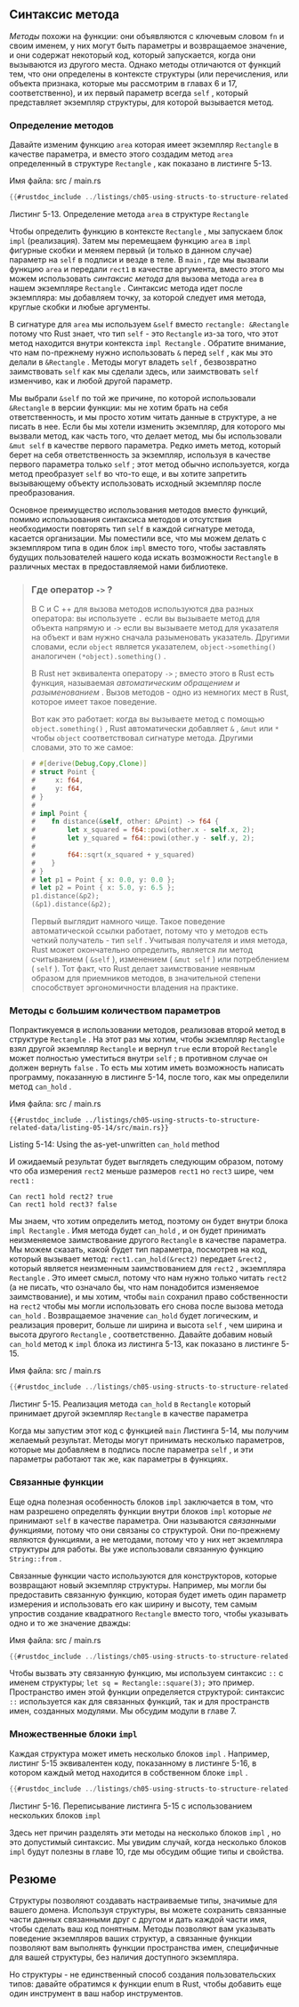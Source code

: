 ## Синтаксис метода

*Методы* похожи на функции: они объявляются с ключевым словом `fn` и своим именем, у них могут быть параметры и возвращаемое значение, и они содержат некоторый код, который запускается, когда они вызываются из другого места. Однако методы отличаются от функций тем, что они определены в контексте структуры (или перечисления, или объекта признака, которые мы рассмотрим в главах 6 и 17, соответственно), и их первый параметр всегда `self` , который представляет экземпляр структуры, для которой вызывается метод.

### Определение методов

Давайте изменим функцию `area` которая имеет экземпляр `Rectangle` в качестве параметра, и вместо этого создадим метод `area` определенный в структуре `Rectangle` , как показано в листинге 5-13.

<span class="filename">Имя файла: src / main.rs</span>

```rust
{{#rustdoc_include ../listings/ch05-using-structs-to-structure-related-data/listing-05-13/src/main.rs}}
```

<span class="caption">Листинг 5-13. Определение метода <code>area</code> в структуре <code>Rectangle</code></span>

Чтобы определить функцию в контексте `Rectangle` , мы запускаем блок `impl` (реализация). Затем мы перемещаем функцию `area` в `impl` фигурные скобки и меняем первый (и только в данном случае) параметр на `self` в подписи и везде в теле. В `main` , где мы вызвали функцию `area` и передали `rect1` в качестве аргумента, вместо этого мы можем использовать *синтаксис метода* для вызова метода `area` в нашем экземпляре `Rectangle` . Синтаксис метода идет после экземпляра: мы добавляем точку, за которой следует имя метода, круглые скобки и любые аргументы.

В сигнатуре для `area` мы используем `&self` вместо `rectangle: &Rectangle` потому что Rust знает, что тип `self` - это `Rectangle` из-за того, что этот метод находится внутри контекста `impl Rectangle` . Обратите внимание, что нам по-прежнему нужно использовать `&` перед `self` , как мы это делали в `&Rectangle` . Методы могут владеть `self` , безвозвратно заимствовать `self` как мы сделали здесь, или заимствовать `self` изменчиво, как и любой другой параметр.

Мы выбрали `&self` по той же причине, по которой использовали `&Rectangle` в версии функции: мы не хотим брать на себя ответственность, и мы просто хотим читать данные в структуре, а не писать в нее. Если бы мы хотели изменить экземпляр, для которого мы вызвали метод, как часть того, что делает метод, мы бы использовали `&mut self` в качестве первого параметра. Редко иметь метод, который берет на себя ответственность за экземпляр, используя в качестве первого параметра только `self` ; этот метод обычно используется, когда метод преобразует `self` во что-то еще, и вы хотите запретить вызывающему объекту использовать исходный экземпляр после преобразования.

Основное преимущество использования методов вместо функций, помимо использования синтаксиса методов и отсутствия необходимости повторять тип `self` в каждой сигнатуре метода, касается организации. Мы поместили все, что мы можем делать с экземпляром типа в один блок `impl` вместо того, чтобы заставлять будущих пользователей нашего кода искать возможности `Rectangle` в различных местах в предоставляемой нами библиотеке.

> ### Где оператор `->` ?
>
> В C и C ++ для вызова методов используются два разных оператора: вы используете `.` если вы вызываете метод для объекта напрямую и `->` если вы вызываете метод для указателя на объект и вам нужно сначала разыменовать указатель. Другими словами, если `object` является указателем, `object->something()` аналогичен `(*object).something()` .
>
> В Rust нет эквивалента оператору `->` ; вместо этого в Rust есть функция, называемая *автоматическим обращением и разыменованием* . Вызов методов - одно из немногих мест в Rust, которое имеет такое поведение.
>
> Вот как это работает: когда вы вызываете метод с помощью `object.something()` , Rust автоматически добавляет `&` , `&mut` или `*` чтобы `object` соответствовал сигнатуре метода. Другими словами, это то же самое:

<!-- CAN'T EXTRACT SEE BUG TODO -->

> ```rust
> # #[derive(Debug,Copy,Clone)]
> # struct Point {
> #     x: f64,
> #     y: f64,
> # }
> #
> # impl Point {
> #    fn distance(&self, other: &Point) -> f64 {
> #        let x_squared = f64::powi(other.x - self.x, 2);
> #        let y_squared = f64::powi(other.y - self.y, 2);
> #
> #        f64::sqrt(x_squared + y_squared)
> #    }
> # }
> # let p1 = Point { x: 0.0, y: 0.0 };
> # let p2 = Point { x: 5.0, y: 6.5 };
> p1.distance(&p2);
> (&p1).distance(&p2);
> ```
>
> Первый выглядит намного чище. Такое поведение автоматической ссылки работает, потому что у методов есть четкий получатель - тип `self` . Учитывая получателя и имя метода, Rust может окончательно определить, является ли метод считыванием ( `&self` ), изменением ( `&mut self` ) или потреблением ( `self` ). Тот факт, что Rust делает заимствование неявным образом для приемников методов, в значительной степени способствует эргономичности владения на практике.

### Методы с большим количеством параметров

Попрактикуемся в использовании методов, реализовав второй метод в структуре `Rectangle` . На этот раз мы хотим, чтобы экземпляр `Rectangle` взял другой экземпляр `Rectangle` и вернул `true` если второй `Rectangle` может полностью уместиться внутри `self` ; в противном случае он должен вернуть `false` . То есть мы хотим иметь возможность написать программу, показанную в листинге 5-14, после того, как мы определили метод `can_hold` .

<span class="filename">Имя файла: src / main.rs</span>

```rust,ignore
{{#rustdoc_include ../listings/ch05-using-structs-to-structure-related-data/listing-05-14/src/main.rs}}
```

<span class="caption">Listing 5-14: Using the as-yet-unwritten <code>can_hold</code> method</span>

И ожидаемый результат будет выглядеть следующим образом, потому что оба измерения `rect2` меньше размеров `rect1` но `rect3` шире, чем `rect1` :

```text
Can rect1 hold rect2? true
Can rect1 hold rect3? false
```

Мы знаем, что хотим определить метод, поэтому он будет внутри блока `impl Rectangle` . Имя метода будет `can_hold` , и он будет принимать неизменяемое заимствование другого `Rectangle` в качестве параметра. Мы можем сказать, какой будет тип параметра, посмотрев на код, который вызывает метод: `rect1.can_hold(&rect2)` передает `&rect2` , который является неизменным заимствованием для `rect2` , экземпляра `Rectangle` . Это имеет смысл, потому что нам нужно только читать `rect2` (а не писать, что означало бы, что нам понадобится изменяемое заимствование), и мы хотим, чтобы `main` сохранил право собственности на `rect2` чтобы мы могли использовать его снова после вызова метода `can_hold` . Возвращаемое значение `can_hold` будет логическим, и реализация проверит, больше ли ширина и высота `self` , чем ширина и высота другого `Rectangle` , соответственно. Давайте добавим новый `can_hold` метод к `impl` блока из листинга 5-13, как показано в листинге 5-15.

<span class="filename">Имя файла: src / main.rs</span>

```rust
{{#rustdoc_include ../listings/ch05-using-structs-to-structure-related-data/listing-05-15/src/main.rs:here}}
```

<span class="caption">Листинг 5-15. Реализация метода <code>can_hold</code> в <code>Rectangle</code> который принимает другой экземпляр <code>Rectangle</code> в качестве параметра</span>

Когда мы запустим этот код с функцией `main` Листинга 5-14, мы получим желаемый результат. Методы могут принимать несколько параметров, которые мы добавляем в подпись после параметра `self` , и эти параметры работают так же, как параметры в функциях.

### Связанные функции

Еще одна полезная особенность блоков `impl` заключается в том, что нам разрешено определять функции внутри блоков `impl` которые *не* принимают `self` в качестве параметра. Они называются *связанными функциями,* потому что они связаны со структурой. Они по-прежнему являются функциями, а не методами, потому что у них нет экземпляра структуры для работы. Вы уже использовали связанную функцию `String::from` .

Связанные функции часто используются для конструкторов, которые возвращают новый экземпляр структуры. Например, мы могли бы предоставить связанную функцию, которая будет иметь один параметр измерения и использовать его как ширину и высоту, тем самым упростив создание квадратного `Rectangle` вместо того, чтобы указывать одно и то же значение дважды:

<span class="filename">Имя файла: src / main.rs</span>

```rust
{{#rustdoc_include ../listings/ch05-using-structs-to-structure-related-data/no-listing-03-associated-functions/src/main.rs:here}}
```

Чтобы вызвать эту связанную функцию, мы используем синтаксис `::` с именем структуры; `let sq = Rectangle::square(3);` это пример. Пространство имен этой функции определяется структурой: синтаксис `::` используется как для связанных функций, так и для пространств имен, созданных модулями. Мы обсудим модули в главе 7.

### Множественные блоки `impl`

Каждая структура может иметь несколько блоков `impl` . Например, листинг 5-15 эквивалентен коду, показанному в листинге 5-16, в котором каждый метод находится в собственном блоке `impl` .

```rust
{{#rustdoc_include ../listings/ch05-using-structs-to-structure-related-data/listing-05-16/src/main.rs:here}}
```

<span class="caption">Листинг 5-16. Переписывание листинга 5-15 с использованием нескольких блоков <code>impl</code></span>

Здесь нет причин разделять эти методы на несколько блоков `impl` , но это допустимый синтаксис. Мы увидим случай, когда несколько блоков `impl` будут полезны в главе 10, где мы обсудим общие типы и свойства.

## Резюме

Структуры позволяют создавать настраиваемые типы, значимые для вашего домена. Используя структуры, вы можете сохранить связанные части данных связанными друг с другом и дать каждой части имя, чтобы сделать ваш код понятным. Методы позволяют вам указывать поведение экземпляров ваших структур, а связанные функции позволяют вам выполнять функции пространства имен, специфичные для вашей структуры, без наличия доступного экземпляра.

Но структуры - не единственный способ создания пользовательских типов: давайте обратимся к функции enum в Rust, чтобы добавить еще один инструмент в ваш набор инструментов.
